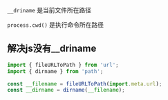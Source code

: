 `__driname` 是当前文件所在路径

`process.cwd()`  是执行命令所在路径

## 解决js没有__driname
```js
import { fileURLToPath } from 'url';
import { dirname } from 'path';

const __filename = fileURLToPath(import.meta.url);
const __dirname = dirname(__filename);
```